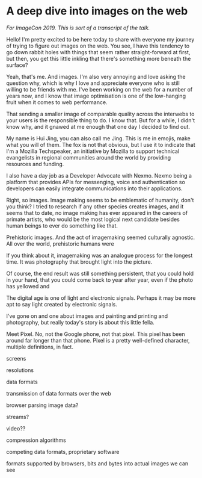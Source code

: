 # A deep dive into images on the web

*For ImageCon 2019. This is sort of a transcript of the talk.*

Hello! I'm pretty excited to be here today to share with everyone my journey of trying to figure out images on the web. You see, I have this tendency to go down rabbit holes with things that seem rather straight-forward at first, but then, you get this little inkling that there's something more beneath the surface?

Yeah, that's me. And images. I'm also very annoying and love asking the question why, which is why I love and appreciate everyone who is still willing to be friends with me. I've been working on the web for a number of years now, and I know that image optimisation is one of the low-hanging fruit when it comes to web performance.

That sending a smaller image of comparable quality across the interwebs to your users is the responsible thing to do. I know that. But for a while, I didn't know why, and it gnawed at me enough that one day I decided to find out.

My name is Hui Jing, you can also call me Jing. This is me in emojis, make what you will of them. The fox is not that obvious, but I use it to indicate that I'm a Mozilla Techspeaker, an initiative by Mozilla to support technical evangelists in regional communities around the world by providing resources and funding.

I also have a day job as a Developer Advocate with Nexmo. Nexmo being a platform that provides APIs for messenging, voice and authentication so developers can easily integrate communications into their applications.

Right, so images. Image making seems to be emblematic of humanity, don't you think? I tried to research if any other species creates images, and it seems that to date, no image making has ever appeared in the careers of primate artists, who would be the most logical next candidate besides human beings to ever do something like that.

Prehistoric images. And the act of imagemaking seemed culturally agnostic. All over the world, prehistoric humans were

If you think about it, imagemaking was an analogue process for the longest time. It was photography that brought light into the picture.

Of course, the end result was still something persistent, that you could hold in your hand, that you could come back to year after year, even if the photo has yellowed and

The digital age is one of light and electronic signals. Perhaps it may be more apt to say light created by electronic signals. 

I've gone on and one about images and painting and printing and photography, but really today's story is about this little fella.

Meet Pixel. No, not the Google phone, not that pixel. This pixel has been around far longer than that phone. Pixel is a pretty well-defined character, multiple definitions, in fact. 



screens

resolutions

data formats

transmission of data formats over the web

browser parsing image data?

streams?

video??

compression algorithms

competing data formats, proprietary software

formats supported by browsers, bits and bytes into actual images we can see

